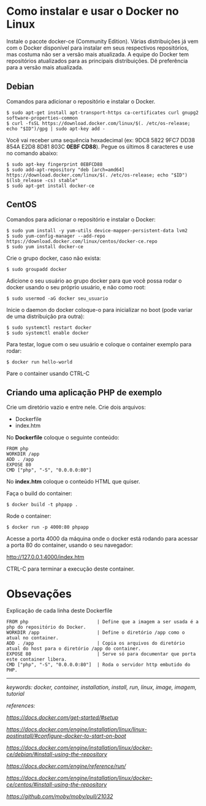 # Como instalar e usar o Docker no Linux

Instale o pacote docker-ce (Community Edition). Várias distribuições já vem com o Docker disponível para instalar em seus respectivos repositórios, mas costuma não ser a versão mais atualizada. A equipe do Docker tem repositórios atualizados para as principais distribuições. Dê preferência para a versão mais atualizada.

## Debian

Comandos para adicionar o repositório e instalar o Docker.
```
$ sudo apt-get install apt-transport-https ca-certificates curl gnupg2 software-properties-common
$ curl -fsSL https://download.docker.com/linux/$(. /etc/os-release; echo "$ID")/gpg | sudo apt-key add -
```
Você vai receber uma sequência hexadecimal (ex: 9DC8 5822 9FC7 DD38 854A E2D8 8D81 803C **0EBF CD88**). Pegue os últimos 8 caracteres e use no comando abaixo:
```
$ sudo apt-key fingerprint 0EBFCD88
$ sudo add-apt-repository "deb [arch=amd64] https://download.docker.com/linux/$(. /etc/os-release; echo "$ID") $(lsb_release -cs) stable"
$ sudo apt-get install docker-ce
```

## CentOS

Comandos para adicionar o repositório e instalar o Docker:
```
$ sudo yum install -y yum-utils device-mapper-persistent-data lvm2
$ sudo yum-config-manager --add-repo https://download.docker.com/linux/centos/docker-ce.repo
$ sudo yum install docker-ce
```  

Crie o grupo docker, caso não exista:

```
$ sudo groupadd docker
```

Adicione o seu usuário ao grupo docker para que você possa rodar o docker usando o seu próprio usuário, e não como root:

```
$ sudo usermod -aG docker seu_usuario
```

Inicie o daemon do docker coloque-o para inicializar no boot (pode variar de uma distribuição pra outra):

```
$ sudo systemctl restart docker
$ sudo systemctl enable docker
```

Para testar, logue com o seu usuário e coloque o container exemplo para rodar:
```
$ docker run hello-world
```

Pare o container usando CTRL-C

## Criando uma aplicação PHP de exemplo

Crie um diretório vazio e entre nele. Crie dois arquivos:
  * Dockerfile
  * index.htm

No **Dockerfile** coloque o seguinte conteúdo:
```
FROM php
WORKDIR /app
ADD . /app
EXPOSE 80
CMD ["php", "-S", "0.0.0.0:80"]
```

No **index.htm** coloque o conteúdo HTML que quiser.

Faça o build do container:
```
$ docker build -t phpapp .
```

Rode o container:
```
$ docker run -p 4000:80 phpapp
```

Acesse a porta 4000 da máquina onde o docker está rodando para acessar a porta 80 do container, usando o seu navegador:

http://127.0.0.1:4000/index.htm

CTRL-C para terminar a execução deste container.

# Obsevações

Explicação de cada linha deste Dockerfile
```
FROM php                         | Define que a imagem a ser usada é a php do repositório do Docker.
WORKDIR /app                     | Define o diretório /app como o atual no container.
ADD . /app                       | Copia os arquivos do diretório atual do host para o diretório /app do container.
EXPOSE 80                        | Serve só para documentar que porta este container libera.
CMD ["php", "-S", "0.0.0.0:80"]  | Roda o servidor http embutido do PHP.
```

---

*keywords: docker, container, installation, install, run, linux, image, imagem, tutorial*

*references:*

*https://docs.docker.com/get-started/#setup*

*https://docs.docker.com/engine/installation/linux/linux-postinstall/#configure-docker-to-start-on-boot*

*https://docs.docker.com/engine/installation/linux/docker-ce/debian/#install-using-the-repository*

*https://docs.docker.com/engine/reference/run/*

*https://docs.docker.com/engine/installation/linux/docker-ce/centos/#install-using-the-repository*

*https://github.com/moby/moby/pull/21032*
